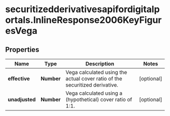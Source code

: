 # securitizedderivativesapifordigitalportals.InlineResponse2006KeyFiguresVega

## Properties

Name | Type | Description | Notes
------------ | ------------- | ------------- | -------------
**effective** | **Number** | Vega calculated using the actual cover ratio of the securitized derivative. | [optional] 
**unadjusted** | **Number** | Vega calculated using a (hypothetical) cover ratio of 1:1. | [optional] 



